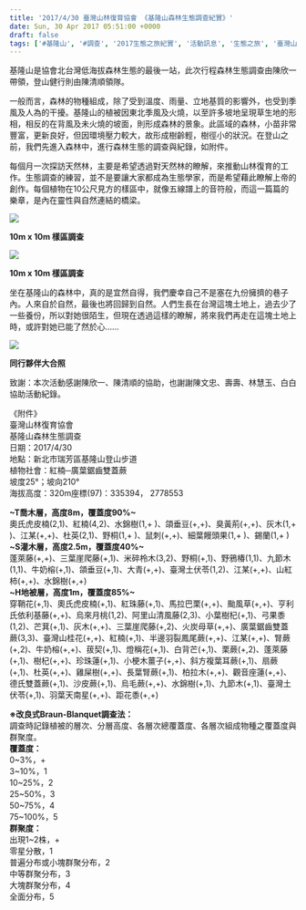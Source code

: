 ```yaml
---
title: '2017/4/30 臺灣山林復育協會 《基隆山森林生態調查紀實》'
date: Sun, 30 Apr 2017 05:51:00 +0000
draft: false
tags: ['#基隆山', '#調查', '2017生態之旅紀實', '活動訊息', '生態之旅', '臺灣山林復育協會']
---
```


基隆山是協會北台灣低海拔森林生態的最後一站，此次行程森林生態調查由陳欣一帶領，登山健行則由陳清順領隊。

一般而言，森林的物種組成，除了受到溫度、雨量、立地基質的影響外，也受到季風及人為的干擾。基隆山的植被因東北季風及火燒，以至許多坡地呈現草生地的形相，相反的在背風及未火燒的坡面，則形成森林的景象。此區域的森林，小苗非常豐富，更新良好，但因環境壓力較大，故形成樹齡輕，樹徑小的狀況。在登山之前，我們先進入森林中，進行森林生態的調查與紀錄，如附件。  
  
每個月一次探訪天然林，主要是希望透過對天然林的瞭解，來推動山林復育的工作。生態調查的練習，並不是要讓大家都成為生態學家，而是希望藉此瞭解上帝的創作。每個植物在10公尺見方的樣區中，就像五線譜上的音符般，而這一篇篇的樂章，是內在靈性與自然連結的橋梁。

![](https://www.reforestation.tw/wp-content/uploads/2020/10/18278432_1708611395822545_2916406446873210291_o.jpg)

**10m x 10m 樣區調查**

![](https://www.reforestation.tw/wp-content/uploads/2020/10/18192536_1708611585822526_8934916627648297756_o.jpg)

**10m x 10m 樣區調查**

坐在基隆山的森林中，真的是宜然自得，我們慶幸自己不是塞在九份擁擠的巷子內。人來自於自然，最後也將回歸到自然。人們生長在台灣這塊土地上，過去少了一些養份，所以對她很陌生，但現在透過這樣的瞭解，將來我們再走在這塊土地上時，或許對她已能了然於心......

![](https://www.reforestation.tw/wp-content/uploads/2020/10/18193121_1708610902489261_2902723955942559736_o.jpg)

**同行夥伴大合照**

致謝：本次活動感謝陳欣一、陳清順的協助，也謝謝陳文忠、壽壽、林慧玉、白白協助活動紀錄。

《附件》  
臺灣山林復育協會  
基隆山森林生態調查  
日期：2017/4/30  
地點：新北市瑞芳區基隆山登山步道  
植物社會：紅楠─廣葉鋸齒雙蓋蕨  
坡度25°；坡向210°  
海拔高度：320m座標(97)：335394， 2778553  
  
**~T喬木層，高度8m，覆蓋度90%~**  
奧氏虎皮楠(2,1)、紅楠(4,2)、水錦樹(1,+ )、頜垂豆(+,+)、臭黃荊(+,+)、灰木(1,+ )、江某(+,+)、杜英(2,1)、野桐(1,+ )、鼠刺(+,+)、細葉饅頭果(1,+ )、錫蘭(1,+ )  
**~S灌木層，高度2.5m，覆蓋度40%~**  
蓬萊藤(+,+)、三葉崖爬藤(+,1)、米碎柃木(3,2)、野桐(+,1)、野鴉椿(1,1)、九節木(1,1)、牛奶榕(+,1)、頜垂豆(+,1)、大青(+,+)、臺灣土伏苓(1,2)、江某(+,+)、山紅柿(+,+)、水錦樹(+,+)  
**~H地被層，高度1m，覆蓋度85%~**  
穿鞘花(+,1)、奧氏虎皮楠(+,1)、紅珠藤(+,1)、馬拉巴栗(+,+)、颱風草(+,+)、亨利氏依利基藤(+,+)、烏來月桃(1,2)、阿里山清風藤(2,3)、小葉樹杞(+,1)、弓果黍(1,2)、芒萁(+,1)、灰木(+,+)、三葉崖爬藤(+,2)、火炭母草(+,+)、廣葉鋸齒雙蓋蕨(3,3)、臺灣山桂花(+,+)、紅楠(+,1)、半邊羽裂鳳尾蕨(+,+)、江某(+,+)、腎蕨(+,2)、牛奶榕(+,+)、菝契(+,1)、燈稱花(+,1)、白背芒(+,1)、栗蕨(+,2)、蓬萊藤(+,1)、樹杞(+,+)、珍珠蓮(+,1)、小梗木薑子(+,+)、斜方複葉耳蕨(+,1)、扇蕨(+,1)、杜英(+,+)、雞屎樹(+,+)、長葉腎蕨(+,1)、柏拉木(+,+)、觀音座蓮(+,+)、德氏雙蓋蕨(+,1)、沙皮蕨(+,1)、烏毛蕨(+,+)、水錦樹(+,1)、九節木(+,1)、臺灣土伏苓(+,1)、羽葉天南星(+,+)、距花黍(+,+)  
  
**※改良式Braun-Blanquet調查法：**  
調查時記錄植被的層次、分層高度、各層次總覆蓋度、各層次組成物種之覆蓋度與群聚度。  
**覆蓋度：**  
0~3%，+  
3~10%，1  
10~25%，2  
25~50%，3  
50~75%，4  
75~100%，5  
**群聚度：**  
出現1~2株，+  
零星分散，1  
普遍分布或小塊群聚分布，2  
中等群聚分布，3  
大塊群聚分布，4  
全面分布，5
